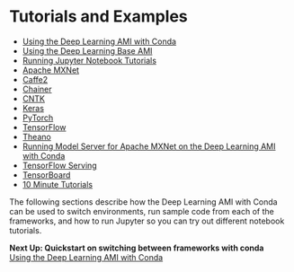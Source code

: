 # Tutorials and Examples<a name="tutorials"></a>


+ [Using the Deep Learning AMI with Conda](tutorial-conda.md)
+ [Using the Deep Learning Base AMI](tutorial-base.md)
+ [Running Jupyter Notebook Tutorials](tutorial-jupyter.md)
+ [Apache MXNet](tutorial-mxnet.md)
+ [Caffe2](tutorial-caffe2.md)
+ [Chainer](tutorial-chainer.md)
+ [CNTK](tutorial-cntk.md)
+ [Keras](tutorial-keras.md)
+ [PyTorch](tutorial-pytorch.md)
+ [TensorFlow](tutorial-tensorflow.md)
+ [Theano](tutorial-theano.md)
+ [Running Model Server for Apache MXNet on the Deep Learning AMI with Conda](tutorial-mms.md)
+ [TensorFlow Serving](tutorial-tfserving.md)
+ [TensorBoard](tutorial-tensorboard.md)
+ [10 Minute Tutorials](tutorial-10min.md)

The following sections describe how the Deep Learning AMI with Conda can be used to switch environments, run sample code from each of the frameworks, and how to run Jupyter so you can try out different notebook tutorials\.

**Next Up: Quickstart on switching between frameworks with conda**  
[Using the Deep Learning AMI with Conda](tutorial-conda.md)